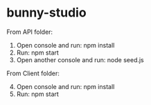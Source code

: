 # bunny-studio

From API folder:

1) Open console and run: npm install
2) Run: npm start
3) Open another console and run: node seed.js


From Client folder:

4) Open console and run: npm install
5) Run: npm start
